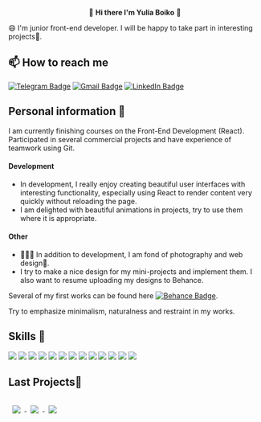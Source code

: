 <p align=center>👋 <b>Hi there I'm Yulia Boiko</b> 💛</p>

😄 I'm junior front-end developer. I will be happy to take part in interesting projects🌈.

## 📫 How to reach me
[![Telegram Badge](https://img.shields.io/badge/Telegram-informational?style=flat&logo=Telegram&logoColor=white&color=1086CA)](https://t.me/Yulya_Boiko)
[![Gmail Badge](https://img.shields.io/badge/Gmail-informational?style=flat&logo=Gmail&logoColor=white&color=D54B3C)](mailto:yulchitaiboldireva@gmail.com)
[![LinkedIn Badge](https://img.shields.io/badge/LinkedIn-informational?style=flat&logo=LinkedIn&logoColor=white&color=0D76A8)](https://www.linkedin.com/in/yulia-boiko/)


## Personal information 📝
I am currently finishing courses on the Front-End Development (React).
Participated in several commercial projects and have experience of teamwork using Git.

#### Development
- In development, I really enjoy creating beautiful user interfaces with interesting functionality, especially using React to render content very quickly without reloading the page. 
- I am delighted with beautiful animations in projects, try to use them where it is appropriate.

#### Other
- 👩🏻‍🎨 In addition to development, I am fond of photography and web design🎨. 
- I try to make a nice design for my mini-projects and implement them. I also want to resume uploading my designs to Behance.

Several of my first works can be found here [![Behance Badge](https://img.shields.io/badge/Behance-informational?style=flat&logo=Behance&logoColor=white&color=0D76A8)](https://www.behance.net/yulchitaib0e45).


Try to emphasize minimalism, naturalness and restraint in my  works. 


 
 ## Skills 🚀

![](https://img.shields.io/badge/HTML5-E34F26?style=for-the-badge&logo=html5&logoColor=white)
![](https://img.shields.io/badge/CSS3-1572B6?style=for-the-badge&logo=css3&logoColor=white)
![](https://img.shields.io/badge/Sass-CC6699?style=for-the-badge&logo=sass&logoColor=white)
![](https://img.shields.io/badge/JavaScript-EFD53C?style=for-the-badge&logo=javascript&logoColor=black)
![](https://img.shields.io/badge/React-20232A?style=for-the-badge&logo=react&logoColor=61DAFB)
![](https://img.shields.io/badge/Redux-774ABD?style=for-the-badge&logo=redux&logoColor=fff)
![](https://img.shields.io/badge/Gulp-CB4545?style=for-the-badge&logo=gulp&logoColor=fff)
![](https://img.shields.io/badge/Webpack-89CFF3?style=for-the-badge&logo=webpack&logoColor=000)
![](https://img.shields.io/badge/Jest-C21225?style=for-the-badge&logo=jest&logoColor=white)
![](https://img.shields.io/badge/TestingLibrary-944058?style=for-the-badge&logo=TestingLibrary&logoColor=fff)
![](https://img.shields.io/badge/Figma-1D1D1D?style=for-the-badge&logo=figma&logoColor=fff)
![](https://img.shields.io/badge/Photoshop-2FA4F6?style=for-the-badge&logo=photoshop&logoColor=fff)
![](https://img.shields.io/badge/GitHub-1D1D1D?style=for-the-badge&logo=github&logoColor=fff)
<!-- ![](https://img.shields.io/badge/Styled%20Components-d06ebe?style=for-the-badge&logo=styled-components&logoColor=white) -->
 
 ## Last Projects📌

<a href="https://github.com/BoikoYV/online-shop-react">
  <img align="center" style="margin:1rem 0.5rem" src="https://github-readme-stats.vercel.app/api/pin/?username=BoikoYV&repo=online-shop-react&title_color=ffffff&text_color=c9cacc&icon_color=pink&bg_color=1A2B34" />
</a>
 <a href="https://github.com/BoikoYV/ToDoList-React">
  <img align="center" style="margin:1rem 0.5rem" src="https://github-readme-stats.vercel.app/api/pin/?username=BoikoYV&repo=ToDoList-React&title_color=ffffff&text_color=c9cacc&icon_color=pink&bg_color=1A2B34" />
</a>
 <a href="https://github.com/BoikoYV/step_project_doctor-s_schedule_visits">
<img align="center" style="margin:1rem 0.5rem" src="https://github-readme-stats.vercel.app/api/pin/?username=BoikoYV&repo=step_project_doctor-s_schedule_visits&title_color=ffffff&text_color=c9cacc&icon_color=pink&bg_color=1A2B34" />
</a>

<!--  [![Github stats](https://github-readme-stats.vercel.app/api?username=BoikoYV&show_icons=true&include_all_commits=true)](https://github.com/BoikoYV/github-readme-stats)
 
<!--  -->
<!-- **BoikoYV/BoikoYV** is a ✨ _special_ ✨ repository because its `README.md` (this file) appears on your GitHub profile. -->

<!-- Here are some ideas to get you started:

- 🔭 I’m currently working on ...
- 🌱 I’m currently learning ...
- 👯 I’m looking to collaborate on ...
- 🤔 I’m looking for help with ...
- 💬 Ask me about ...
- 📫 How to reach me: ...
- 😄 Pronouns: ...
- ⚡ Fun fact: ... --> 

 <!--  | 👩🏻‍🏫 Skills |
| ------ | 
|HTML, CSS, SCSS|
|JavaScript, jQuery, ajax  | 
|React - basic level(still studying)|
|Gulp, Webpack |
|Git,  Jest |
|Adaptive layout (flex/grid) |
|Adobe Photoshop, Figma| -->
